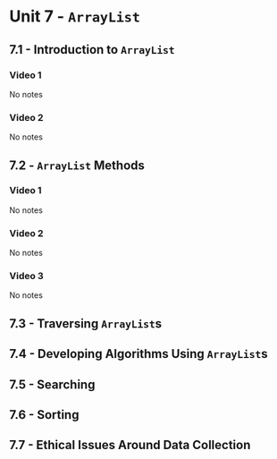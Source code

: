 # Unit 7 - `ArrayList`

## 7.1 - Introduction to `ArrayList`
### Video 1
No notes
### Video 2
No notes
## 7.2 - `ArrayList` Methods
### Video 1
No notes
### Video 2
No notes
### Video 3
No notes
## 7.3 - Traversing `ArrayList`s

## 7.4 - Developing Algorithms Using `ArrayList`s

## 7.5 - Searching

## 7.6 - Sorting

## 7.7 - Ethical Issues Around Data Collection

